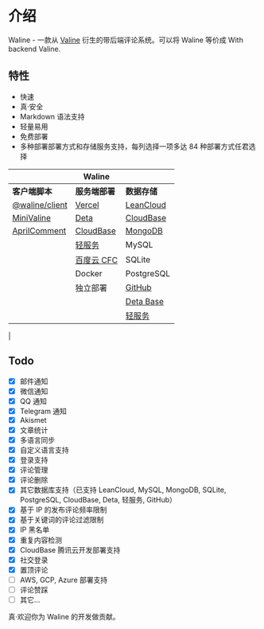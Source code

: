 # 介绍

Waline - 一款从 [Valine](https://valine.js.org) 衍生的带后端评论系统。可以将 Waline 等价成 With backend Valine.

<!-- more -->

## 特性

- 快速
- 真·安全
- Markdown 语法支持
- 轻量易用
- 免费部署
- 多种部署部署方式和存储服务支持，每列选择一项多达 84 种部署方式任君选择

|                                                          | Waline                              |                                                                          |
| -------------------------------------------------------- | ----------------------------------- | ------------------------------------------------------------------------ |
| **客户端脚本**                                           | **服务端部署**                      | **数据存储**                                                             |
| [@waline/client](https://waline.js.org)                  | [Vercel](https://vercel.com)        | [LeanCloud](https://leancloud.app)                                       |
  | [MiniValine](https://minivaline.js.org/)                 | [Deta](https://deta.sh)             | [CloudBase](https://clodbase.net)                                        |
  | [AprilComment](https://github.com/asforest/AprilComment) | [CloudBase](https://cloudbase.net/) | [MongoDB](https://mongodb.com)                                           |
  |                                                          | [轻服务](https://qingfuwu.cn) | MySQL                                                                    |
  | |[百度云 CFC](https://console.bce.baidu.com/cfc/#/cfc/functions) |  SQLite |
  |                                                          | Docker                              | PostgreSQL                                                                   |
  |                                                          | 独立部署                            | [GitHub](https://github.com)                                                               |
  |                                                          |                                     | [Deta Base](https://docs.deta.sh/docs/base/about)                                             |
  |                                                          |                                     | [轻服务](https://qingfuwu.cn/docs/nodejs/database/quickstart.html)                        |
  |         

## Todo

- [x] 邮件通知
- [x] 微信通知
- [x] QQ 通知
- [x] Telegram 通知
- [x] Akismet
- [x] 文章统计
- [x] 多语言同步
- [x] 自定义语言支持
- [x] 登录支持
- [x] 评论管理
- [x] 评论删除
- [x] 其它数据库支持（已支持 LeanCloud, MySQL, MongoDB, SQLite, PostgreSQL, CloudBase, Deta, 轻服务, GitHub）
- [x] 基于 IP 的发布评论频率限制
- [x] 基于关键词的评论过滤限制
- [x] IP 黑名单
- [x] 重复内容检测
- [x] CloudBase 腾讯云开发部署支持
- [x] 社交登录
- [x] 置顶评论
- [ ] AWS, GCP, Azure 部署支持
- [ ] 评论赞踩
- [ ] 其它...

真·欢迎你为 Waline 的开发做贡献。
